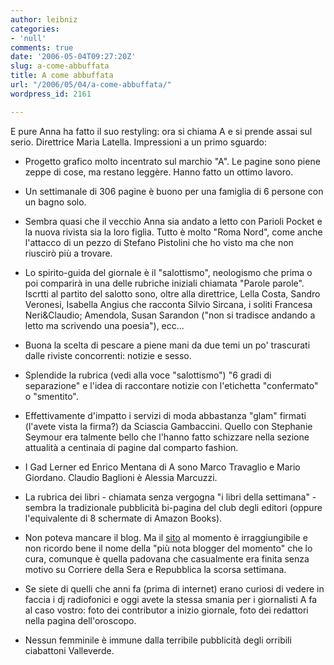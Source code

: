```yaml
---
author: leibniz
categories:
- 'null'
comments: true
date: '2006-05-04T09:27:20Z'
slug: a-come-abbuffata
title: A come abbuffata
url: "/2006/05/04/a-come-abbuffata/"
wordpress_id: 2161

---
```

E pure Anna ha fatto il suo restyling: ora si chiama A e si prende assai sul serio. Direttrice Maria Latella.  Impressioni a un primo sguardo:



	
  * Progetto grafico molto incentrato sul marchio "A". Le pagine sono piene zeppe di cose, ma restano leggère. Hanno fatto un ottimo lavoro.

	
  * Un settimanale di 306 pagine è buono per una famiglia di 6 persone con un bagno solo.

	
  * Sembra quasi che il vecchio Anna sia andato a letto con Parioli Pocket e la nuova rivista sia la loro figlia. Tutto è molto "Roma Nord", come anche l'attacco di un pezzo di Stefano Pistolini che ho visto ma che non riuscirò più a trovare.

	
  * Lo spirito-guida del giornale è il "salottismo", neologismo che prima o poi comparirà in una delle rubriche iniziali chiamata "Parole parole". Iscrtti al partito del salotto sono, oltre alla direttrice, Lella Costa, Sandro Veronesi, Isabella Angius che racconta Silvio Sircana, i soliti Francesa Neri&Claudio; Amendola, Susan Sarandon ("non si tradisce andando a letto ma scrivendo una poesia"), ecc...

	
  * Buona la scelta di pescare a piene mani da due temi un po' trascurati dalle riviste concorrenti: notizie e sesso.

	
  * Splendide la rubrica (vedi alla voce "salottismo") "6 gradi di separazione" e l'idea di raccontare notizie con l'etichetta "confermato" o "smentito".

	
  * Effettivamente d'impatto i servizi di moda abbastanza "glam" firmati (l'avete vista la firma?) da Sciascia Gambaccini. Quello con Stephanie Seymour era talmente bello che l'hanno fatto schizzare nella sezione attualità a centinaia di pagine dal comparto fashion.

	
  * I Gad Lerner ed Enrico Mentana di A sono Marco Travaglio e Mario Giordano. Claudio Baglioni è Alessia Marcuzzi.

	
  * La rubrica dei libri - chiamata senza vergogna "i libri della settimana" - sembra la tradizionale pubblicità bi-pagina del club degli editori (oppure l'equivalente di 8 schermate di Amazon Books).

	
  * Non poteva mancare il blog. Ma il [sito](https://www.a-anna.it) al momento è irraggiungibile e non ricordo bene il nome della "più nota blogger del momento" che lo cura, comunque è quella padovana che casualmente era finita senza motivo su Corriere della Sera e Repubblica la scorsa settimana.

	
  * Se siete di quelli che anni fa (prima di internet) erano curiosi di vedere in faccia i dj radiofonici e oggi avete la stessa smania per i giornalisti A fa al caso vostro: foto dei contributor a inizio giornale, foto dei redattori nella pagina dell'oroscopo.

	
  * Nessun femminile è immune dalla terribile pubblicità degli orribili ciabattoni Valleverde.


